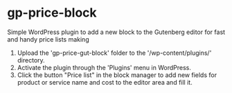 # gp-price-block
Simple WordPress plugin to add a new block to the Gutenberg editor for fast and handy price lists making

1. Upload the 'gp-price-gut-block' folder  to the '/wp-content/plugins/' directory.
2. Activate the plugin through the 'Plugins' menu in WordPress.
3. Click the button "Price list" in the block manager to add new fields for product or service name and cost to the editor area and fill it.
